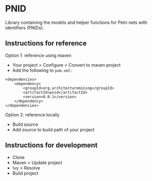 # PNID
Library containing the models and helper functions for Petri nets with identifiers (PNIDs).

## Instructions for reference

Option 1: reference using maven
- Your project > Configure > Convert to maven project
- Add the following to `pom.xml`:
```
<dependencies>
    <dependency>
    	<groupId>org.architecturemining</groupId>
    	<artifactId>pnid</artifactId>
    	<version>0.0.1</version>
    </dependency>
</dependencies>
```

Option 2: reference locally
- Build source
- Add source to build path of your project

## Instructions for development
- Clone
- Maven > Update project
- Ivy > Resolve
- Build project
